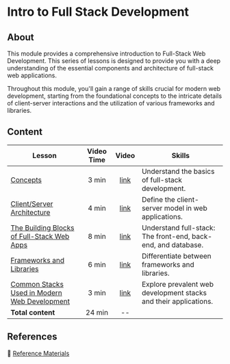 <!-- ! Do not delete or rename this file! -->
<h1>
  <span class="prefix"></span>
  <span class="headline">Intro to Full Stack Development</span>
</h1>

## About

This module provides a comprehensive introduction to Full-Stack Web Development. This series of lessons is designed to provide you with a deep understanding of the essential components and architecture of full-stack web applications.

Throughout this module, you'll gain a range of skills crucial for modern web development, starting from the foundational concepts to the intricate details of client-server interactions and the utilization of various frameworks and libraries.

## Content

| Lesson                                                                                                    | Video Time |                            Video                             | Skills                                                           |
| --------------------------------------------------------------------------------------------------------- | :--------: | :----------------------------------------------------------: | ---------------------------------------------------------------- |
| [Concepts](../concepts/README.md)                                                                         |   3 min    | [link](https://generalassembly.wistia.com/medias/mmb3taho95) | Understand the basics of full-stack development.                 |
| [Client/Server Architecture](../client-server-architecture/README.md)                                     |   4 min    | [link](https://generalassembly.wistia.com/medias/08kckia0or) | Define the client-server model in web applications.              |
| [The Building Blocks of Full-Stack Web Apps](../the-building-blocks-of-full-stack-web-apps/README.md)     |   8 min    | [link](https://generalassembly.wistia.com/medias/4v0sg6yzu9) | Understand full-stack: The front-end, back-end, and database.    |
| [Frameworks and Libraries](../frameworks-and-libraries/README.md)                                         |   6 min    | [link](https://generalassembly.wistia.com/medias/y0318yhcys) | Differentiate between frameworks and libraries.                  |
| [Common Stacks Used in Modern Web Development](../common-stacks-used-in-modern-web-development/README.md) |   3 min    | [link](https://generalassembly.wistia.com/medias/lslg6nys33) | Explore prevalent web development stacks and their applications. |
| **Total content**                                                                                         |   24 min   |                              --                              |                                                                  |

## References

📖 [Reference Materials](../references/README.md)
